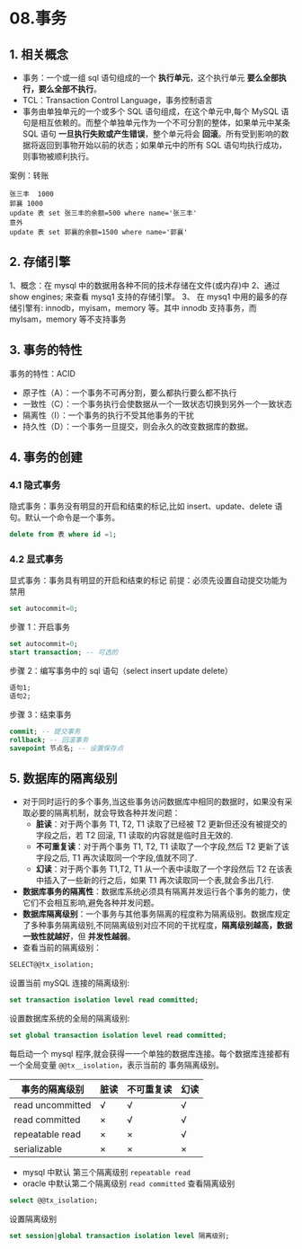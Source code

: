 # 08.事务

## 1. 相关概念

- 事务：一个或一组 sql 语句组成的一个 **执行单元**，这个执行单元 **要么全部执行，要么全部不执行**。
- TCL：Transaction Control Language，事务控制语言
- 事务由单独单元的一个或多个 SQL 语句组成，在这个单元中,每个 MySQL 语句是相互依赖的。而整个单独单元作为一个不可分割的整体，如果单元中某条 SQL 语句 **一旦执行失败或产生错误**，整个单元将会 **回滚**。所有受到影响的数据将返回到事物开始以前的状态；如果单元中的所有 SQL 语句均执行成功，则事物被顺利执行。

案例：转账

```
张三丰  1000
郭襄 1000
update 表 set 张三丰的余额=500 where name='张三丰'
意外
update 表 set 郭襄的余额=1500 where name='郭襄'
```

## 2. 存储引擎

1、概念：在 mysql 中的数据用各种不同的技术存储在文件(或内存)中
2、通过 show engines; 来查看 mysq1 支持的存储引擎。
3、 在 mysq1 中用的最多的存储引擎有: innodb，myisam，memory 等。其中 innodb 支持事务，而
myIsam，memory 等不支持事务

## 3. 事务的特性

事务的特性：ACID

- 原子性（A）：一个事务不可再分割，要么都执行要么都不执行
- 一致性（C）：一个事务执行会使数据从一个一致状态切换到另外一个一致状态
- 隔离性（I）：一个事务的执行不受其他事务的干扰
- 持久性（D）：一个事务一旦提交，则会永久的改变数据库的数据。

## 4. 事务的创建

### 4.1 隐式事务

隐式事务：事务没有明显的开启和结束的标记,比如 insert、update、delete 语句。默认一个命令是一个事务。

```sql
delete from 表 where id =1;
```

### 4.2 显式事务

显式事务：事务具有明显的开启和结束的标记
前提：必须先设置自动提交功能为禁用

```sql
set autocommit=0;
```

步骤 1：开启事务

```sql
set autocommit=0;
start transaction; -- 可选的
```

步骤 2：编写事务中的 sql 语句（select insert update delete）

```sql
语句1;
语句2;
```

步骤 3：结束事务

```sql
commit; -- 提交事务
rollback; -- 回滚事务
savepoint 节点名; -- 设置保存点
```

## 5. 数据库的隔离级别

- 对于同时运行的多个事务,当这些事务访问数据库中相同的数据时，如果没有采取必要的隔离机制，就会导致各种并发问题：
  - **脏读**：对于两个事务 T1, T2, T1 读取了已经被 T2 更新但还没有被提交的字段之后，若 T2 回滚, T1 读取的内容就是临时且无效的.
  - **不可重复读**：对于两个事务 T1, T2, T1 读取了一个字段,然后 T2 更新了该字段之后, T1 再次读取同一个字段,值就不同了.
  - **幻读**：对于两个事务 T1,T2, T1 从一个表中读取了一个字段然后 T2 在该表中插入了一些新的行之后，如果 T1 再次读取同一个表,就会多出几行.
- **数据库事务的隔离性**：数据库系统必须具有隔离并发运行各个事务的能力，使它们不会相互影响,避免各种并发问题。
- **数据库隔离级别**：一个事务与其他事务隔离的程度称为隔离级别。数据库规定了多种事务隔离级别,不同隔离级别对应不同的干扰程度，**隔离级别越高，数据一致性就越好**，但 **并发性越弱**。
- 查看当前的隔离级别：

```sql
SELECT@@tx_isolation;
```

设置当前 mySQL 连接的隔离级别:

```sql
set transaction isolation level read committed;
```

设置数据库系统的全局的隔离级别:

```sql
set global transaction isolation level read committed;
```

每启动一个 mysql 程序,就会获得一一个单独的数据库连接。每个数据库连接都有一个全局变量 `@@tx__isolation`，表示当前的
事务隔离级别。

| 事务的隔离级别   | 脏读 | 不可重复读 | 幻读 |
| ---------------- | ---- | ---------- | ---- |
| read uncommitted | √    | √          | √    |
| read committed   | ×    | √          | √    |
| repeatable read  | ×    | ×          | √    |
| serializable     | ×    | ×          | ×    |

- mysql 中默认 第三个隔离级别 `repeatable read`
- oracle 中默认第二个隔离级别 `read committed`
  查看隔离级别

```sql
select @@tx_isolation;
```

设置隔离级别

```sql
set session|global transaction isolation level 隔离级别;
```
 
 